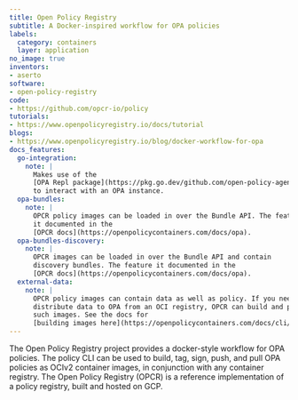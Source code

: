 ```yaml
---
title: Open Policy Registry
subtitle: A Docker-inspired workflow for OPA policies
labels:
  category: containers
  layer: application
no_image: true
inventors:
- aserto
software:
- open-policy-registry
code:
- https://github.com/opcr-io/policy
tutorials:
- https://www.openpolicyregistry.io/docs/tutorial
blogs:
- https://www.openpolicyregistry.io/blog/docker-workflow-for-opa
docs_features:
  go-integration:
    note: |
      Makes use of the
      [OPA Repl package](https://pkg.go.dev/github.com/open-policy-agent/opa/repl)
      to interact with an OPA instance.
  opa-bundles:
    note: |
      OPCR policy images can be loaded in over the Bundle API. The feature
      it documented in the
      [OPCR docs](https://openpolicycontainers.com/docs/opa).
  opa-bundles-discovery:
    note: |
      OPCR images can be loaded in over the Bundle API and contain
      discovery bundles. The feature it documented in the
      [OPCR docs](https://openpolicycontainers.com/docs/opa).
  external-data:
    note: |
      OPCR policy images can contain data as well as policy. If you need to
      distribute data to OPA from an OCI registry, OPCR can build and push
      such images. See the docs for
      [building images here](https://openpolicycontainers.com/docs/cli/build).
---
```


The Open Policy Registry project provides a docker-style workflow for OPA policies.
The policy CLI can be used to build, tag, sign, push, and pull OPA policies as OCIv2 container images,
in conjunction with any container registry.
The Open Policy Registry (OPCR) is a reference implementation of a policy registry, built and hosted on GCP.
